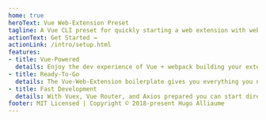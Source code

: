```yaml
---
home: true
heroText: Vue Web-Extension Preset
tagline: A Vue CLI preset for quickly starting a web extension with webpack, Vue and more!
actionText: Get Started →
actionLink: /intro/setup.html
features:
- title: Vue-Powered
  details: Enjoy the dev experience of Vue + webpack building your extension
- title: Ready-To-Go
  details: The Vue-Web-Extension boilerplate gives you everything you need to get started quickly
- title: Fast Development
  details: With Vuex, Vue Router, and Axios prepared you can start directly to developing
footer: MIT Licensed | Copyright © 2018-present Hugo Alliaume
---
```


